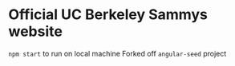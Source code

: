 # Official UC Berkeley Sammys website

`npm start` to run on local machine
Forked off `angular-seed` project